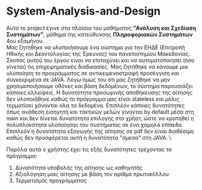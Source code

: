 # System-Analysis-and-Design

Αυτό το project έγινε στα πλαίσια του μαθήματος **"Ανάλυση και Σχεδίαση Συστημάτων"**, μάθημα της κατεύθυνσης **Πληροφοριακών Συστημάτων** 4ου εξαμήνου. \
Μας ζητήθηκε να υλοποιήσουμε ένα σύστημα για την ΕΗΔΕ (Επιτροπή Ηθικής και Δεοντολογίας της Έρευνας) του πανεπιστημίου Μακεδονίας. Σκοπός αυτού του έργου είναι να επιταχύνει και να αυτοματοποιησει (όσο γίνεται) τις επιχειρηματικές διαδικασίες. Μας ζητήθηκε να κάνουμε μια υλοποίηση το προγράμματος σε αντικειμενοστραφή προσέγγιση και συγκεκριμένα σε JAVA. Λόγω όμως του ότι μας ζητήθηκε να μην χρησιμοποιήσουμε οθόνες και βάση δεδομένων, το σύστημα παρουσιάζει κάποιες ελλείψεις. Η δυνατότητα προσωρινής αποθήκευσης της αίτησης δεν υλοποιήθηκε καθώς το πρόγραμμα μας είναι stateless και μόλις τερματίσει χάνονται όλα τα δεδομένα. Επιπλέον κάποιες δυνατότητες όπως ανάθεση εισηγητή και τακτικών μελών γίνονται by default μέσα στη main και δεν δίνεται δυνατότητα επιλογής στο χρήστ, ώστε να κρατηθεί η πολυπλοκότητα υλοποίησης του συστήματος σε ένα χαμηλό επίπεδο. Επιπλεόν η δυνατότητα εξαγωγής της αίτησης σε pdf δεν είναι διαθέσιμη καθώς δεν προσφέρεται αυτή η δυνατότητα "άμεσα" στη JAVA. \

Παρόλα αυτά ο χρήστης έχει τις εξής δυνατότητες τρέχοντας το πρόγραμμα:
1) Δυνατότητα υποβολής της αίτησης ως καθηγητής
2) Αξιολόγηση μιας αίτησης με βάση τον αριθμό πρωτοκόλλου
3) Τερματισμός προγράμματος

